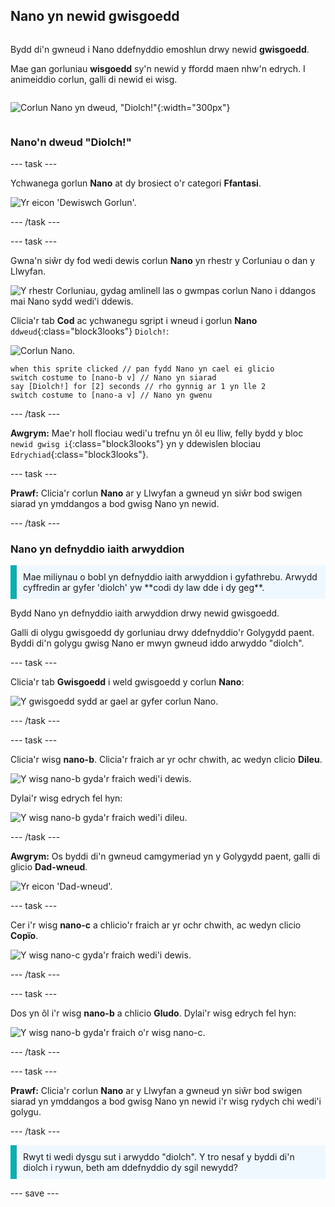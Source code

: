 ## Nano yn newid gwisgoedd

<div style="display: flex; flex-wrap: wrap">
<div style="flex-basis: 200px; flex-grow: 1; margin-right: 15px;">

Bydd di'n gwneud i Nano ddefnyddio emoshlun drwy newid **gwisgoedd**.

Mae gan gorluniau **wisgoedd** sy'n newid y ffordd maen nhw'n edrych. I animeiddio corlun, galli di newid ei wisg.

</div>
<div>

![Corlun Nano yn dweud, "Diolch!"](images/nano-step-2.png){:width="300px"}

</div>
</div>

### Nano'n dweud "Diolch!"

--- task ---

Ychwanega gorlun **Nano** at dy brosiect o'r categori **Ffantasi**.

![Yr eicon 'Dewiswch Gorlun'.](images/choose-sprite-menu.png)

--- /task ---

--- task ---

Gwna'n siŵr dy fod wedi dewis corlun **Nano** yn rhestr y Corluniau o dan y Llwyfan.

![Y rhestr Corluniau, gydag amlinell las o gwmpas corlun Nano i ddangos mai Nano sydd wedi'i ddewis.](images/nano-selected.png)


Clicia'r tab **Cod** ac ychwanegu sgript i wneud i gorlun **Nano** `ddweud`{:class="block3looks"} `Diolch!`:

![Corlun Nano.](images/nano-sprite.png)

```blocks3
when this sprite clicked // pan fydd Nano yn cael ei glicio
switch costume to [nano-b v] // Nano yn siarad
say [Diolch!] for [2] seconds // rho gynnig ar 1 yn lle 2
switch costume to [nano-a v] // Nano yn gwenu
```
--- /task ---

**Awgrym:** Mae'r holl flociau wedi'u trefnu yn ôl eu lliw, felly bydd y bloc `newid gwisg i`{:class="block3looks"} yn y ddewislen blociau `Edrychiad`{:class="block3looks"}.

--- task ---

**Prawf:** Clicia'r corlun **Nano** ar y Llwyfan a gwneud yn siŵr bod swigen siarad yn ymddangos a bod gwisg Nano yn newid.

--- /task ---

### Nano yn defnyddio iaith arwyddion

<p style="border-left: solid; border-width:10px; border-color: #0faeb0; background-color: aliceblue; padding: 10px;">Mae miliynau o bobl yn defnyddio iaith arwyddion i gyfathrebu. Arwydd cyffredin ar gyfer 'diolch' yw **codi dy law dde i dy geg**. 
</p>

Bydd Nano yn defnyddio iaith arwyddion drwy newid gwisgoedd.

Galli di olygu gwisgoedd dy gorluniau drwy ddefnyddio'r Golygydd paent. Byddi di'n golygu gwisg Nano er mwyn gwneud iddo arwyddo "diolch".

--- task ---

Clicia'r tab **Gwisgoedd** i weld gwisgoedd y corlun **Nano**:

![Y gwisgoedd sydd ar gael ar gyfer corlun Nano.](images/nano-costumes.png)

--- /task ---

--- task ---

Clicia'r wisg **nano-b**. Clicia'r fraich ar yr ochr chwith, ac wedyn clicio **Dileu**.

![Y wisg nano-b gyda'r fraich wedi'i dewis.](images/nano-arm-selected.png)

Dylai'r wisg edrych fel hyn:

![Y wisg nano-b gyda'r fraich wedi'i dileu.](images/nano-arm-deleted.png)

--- /task ---

**Awgrym:** Os byddi di'n gwneud camgymeriad yn y Golygydd paent, galli di glicio **Dad-wneud**.

![Yr eicon 'Dad-wneud'.](images/nano-undo.png)

--- task ---

Cer i'r wisg **nano-c** a chlicio'r fraich ar yr ochr chwith, ac wedyn clicio **Copïo**.

![Y wisg nano-c gyda'r fraich wedi'i dewis.](images/nano-c-arm-selected.png)

--- /task ---

--- task ---

Dos yn ôl i'r wisg **nano-b** a chlicio **Gludo**. Dylai'r wisg edrych fel hyn:

![Y wisg nano-b gyda'r fraich o'r wisg nano-c.](images/nano-b-new-arm.png)

--- /task ---

--- task ---

**Prawf:** Clicia'r corlun **Nano** ar y Llwyfan a gwneud yn siŵr bod swigen siarad yn ymddangos a bod gwisg Nano yn newid i'r wisg rydych chi wedi'i golygu.

--- /task ---

<p style="border-left: solid; border-width:10px; border-color: #0faeb0; background-color: aliceblue; padding: 10px;">Rwyt ti wedi dysgu sut i arwyddo "diolch". Y tro nesaf y byddi di'n diolch i rywun, beth am ddefnyddio dy sgil newydd?
</p>

--- save ---

